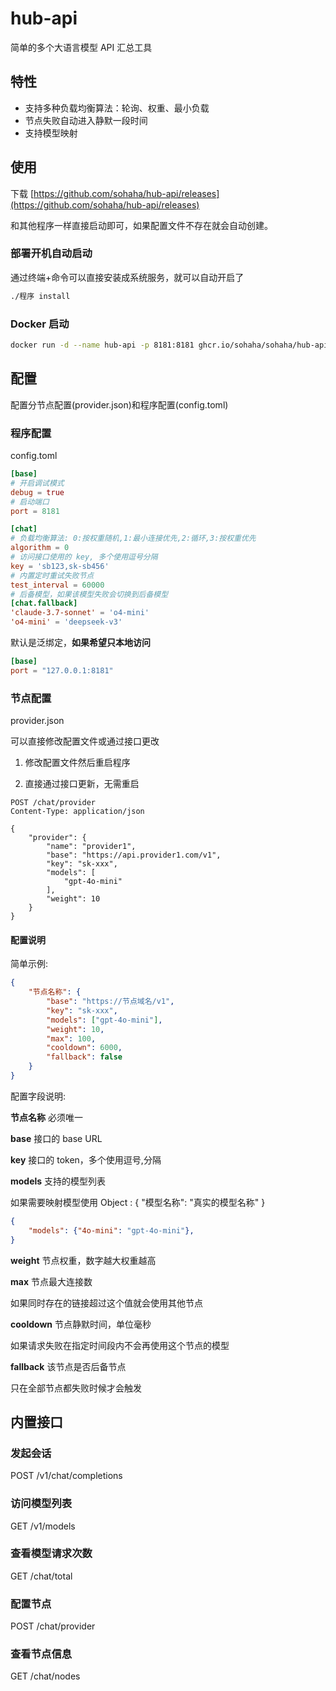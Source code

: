 # hub-api

简单的多个大语言模型 API 汇总工具

## 特性

- 支持多种负载均衡算法：轮询、权重、最小负载
- 节点失败自动进入静默一段时间
- 支持模型映射

## 使用

下载 [https://github.com/sohaha/hub-api/releases](https://github.com/sohaha/hub-api/releases)

和其他程序一样直接启动即可，如果配置文件不存在就会自动创建。

### 部署开机自动启动

通过终端+命令可以直接安装成系统服务，就可以自动开启了

```bash
./程序 install
```


### Docker 启动
```bash
docker run -d --name hub-api -p 8181:8181 ghcr.io/sohaha/sohaha/hub-api:master
```

## 配置

配置分节点配置(provider.json)和程序配置(config.toml)

### 程序配置
config.toml

```toml
[base]
# 开启调试模式
debug = true
# 启动端口
port = 8181

[chat]
# 负载均衡算法: 0:按权重随机,1:最小连接优先,2:循环,3:按权重优先
algorithm = 0
# 访问接口使用的 key, 多个使用逗号分隔
key = 'sb123,sk-sb456'
# 内置定时重试失败节点
test_interval = 60000
# 后备模型，如果该模型失败会切换到后备模型
[chat.fallback]
'claude-3.7-sonnet' = 'o4-mini'
'o4-mini' = 'deepseek-v3'

```

默认是泛绑定，**如果希望只本地访问**

```toml
[base]
port = "127.0.0.1:8181"
```

### 节点配置
provider.json

可以直接修改配置文件或通过接口更改

1. 修改配置文件然后重启程序

2. 直接通过接口更新，无需重启

```http
POST /chat/provider
Content-Type: application/json

{
    "provider": {
        "name": "provider1",
        "base": "https://api.provider1.com/v1",
        "key": "sk-xxx",
        "models": [
            "gpt-4o-mini"
        ],
        "weight": 10
    }
}
```

#### 配置说明

简单示例:
```json
{
    "节点名称": {
        "base": "https://节点域名/v1",
        "key": "sk-xxx",
        "models": ["gpt-4o-mini"],
        "weight": 10,
        "max": 100,
        "cooldown": 6000,
        "fallback": false
    }
}
```

配置字段说明:

**节点名称**
必须唯一

**base**
接口的 base URL

**key**
接口的 token，多个使用逗号,分隔

**models**
支持的模型列表

如果需要映射模型使用 Object : { "模型名称": "真实的模型名称" }
```json
{
    "models": {"4o-mini": "gpt-4o-mini"},
}
```

**weight**
节点权重，数字越大权重越高

**max**
节点最大连接数

如果同时存在的链接超过这个值就会使用其他节点

**cooldown**
节点静默时间，单位毫秒

如果请求失败在指定时间段内不会再使用这个节点的模型

**fallback**
该节点是否后备节点

只在全部节点都失败时候才会触发

## 内置接口

### 发起会话

POST /v1/chat/completions

### 访问模型列表

GET /v1/models

### 查看模型请求次数

GET /chat/total

### 配置节点

POST /chat/provider

### 查看节点信息

GET /chat/nodes
